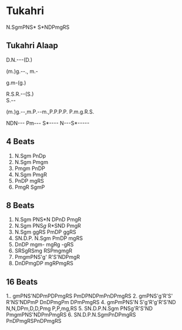 # Tukahri
N.SgmPNS*
S*NDPmgRS

## Tukahri Alaap
D.N.---(D.)

(m.)g.--., m.-

g.m-(g.)

R.S.R.--(S.)    
S.--

(m.)g.--,m.P.--m.,P.P.P.P.
P.m.g.R.S.

NDN--- Pm--- S*---- N---S*-----

## 4 Beats
1. N.Sgm  PnDp
2. N.Sgm  Pmgm
3. Pmgm   PnDP
4. N.Sgm  PmgR
5. PnDP   mgRS
6. PmgR   SgmP

## 8 Beats
1. N.Sgm  PNS*N   DPnD  PmgR
2. N.Sgm  PNS*g*  R*SND PmgR
3. N.Sgm ggRS PmDP ggRS
4. SN.D.P. N.Sgm PmDP mgRS
5. DnDP mgm- mgRg -gRS
6. SRSgRSmg RSPmgmgR
7. PmgmPNS'g' R'S'NDPmgR
8. DnDPmgDP mgRPmgRS

## 16 Beats
1.. gmPNS'NDPmPDPmgRS
PmDPNDPmPnDPmgRS
2. gmPNS'g'R'S' R'NS'NDPmP
DnDPmgPm DPmPmgRS
4. gmPmPNS'N S'g'R'g'R'S'ND
N,N,DPm,D,D,Pmg P,P,mg,RS
5. SN.D.P.N.Sgm PNSg'R'S'ND
PmgmPNS'NDPmPmgRS
6. SN.D.P.N.SgmPnDPmgRS
PnDPmgRSPnDPmgRS

